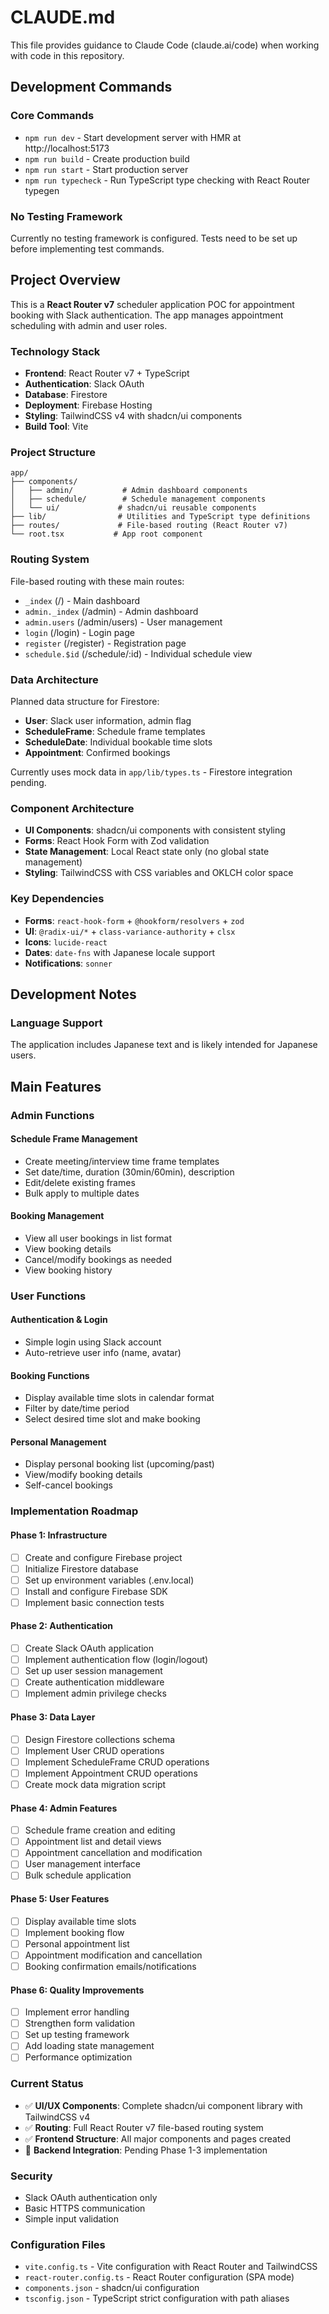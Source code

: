 # CLAUDE.md

This file provides guidance to Claude Code (claude.ai/code) when working with code in this repository.

## Development Commands

### Core Commands

- `npm run dev` - Start development server with HMR at http://localhost:5173
- `npm run build` - Create production build
- `npm run start` - Start production server
- `npm run typecheck` - Run TypeScript type checking with React Router typegen

### No Testing Framework

Currently no testing framework is configured. Tests need to be set up before implementing test commands.

## Project Overview

This is a **React Router v7** scheduler application POC for appointment booking with Slack authentication. The app manages appointment scheduling with admin and user roles.

### Technology Stack

- **Frontend**: React Router v7 + TypeScript
- **Authentication**: Slack OAuth
- **Database**: Firestore
- **Deployment**: Firebase Hosting
- **Styling**: TailwindCSS v4 with shadcn/ui components
- **Build Tool**: Vite

### Project Structure

```
app/
├── components/
│   ├── admin/           # Admin dashboard components
│   ├── schedule/        # Schedule management components
│   └── ui/             # shadcn/ui reusable components
├── lib/                # Utilities and TypeScript type definitions
├── routes/             # File-based routing (React Router v7)
└── root.tsx           # App root component
```

### Routing System

File-based routing with these main routes:

- `_index` (/) - Main dashboard
- `admin._index` (/admin) - Admin dashboard
- `admin.users` (/admin/users) - User management
- `login` (/login) - Login page
- `register` (/register) - Registration page
- `schedule.$id` (/schedule/:id) - Individual schedule view

### Data Architecture

Planned data structure for Firestore:

- **User**: Slack user information, admin flag
- **ScheduleFrame**: Schedule frame templates
- **ScheduleDate**: Individual bookable time slots
- **Appointment**: Confirmed bookings

Currently uses mock data in `app/lib/types.ts` - Firestore integration pending.

### Component Architecture

- **UI Components**: shadcn/ui components with consistent styling
- **Forms**: React Hook Form with Zod validation
- **State Management**: Local React state only (no global state management)
- **Styling**: TailwindCSS with CSS variables and OKLCH color space

### Key Dependencies

- **Forms**: `react-hook-form` + `@hookform/resolvers` + `zod`
- **UI**: `@radix-ui/*` + `class-variance-authority` + `clsx`
- **Icons**: `lucide-react`
- **Dates**: `date-fns` with Japanese locale support
- **Notifications**: `sonner`

## Development Notes

### Language Support

The application includes Japanese text and is likely intended for Japanese users.

## Main Features

### Admin Functions

#### Schedule Frame Management

- Create meeting/interview time frame templates
- Set date/time, duration (30min/60min), description
- Edit/delete existing frames
- Bulk apply to multiple dates

#### Booking Management

- View all user bookings in list format
- View booking details
- Cancel/modify bookings as needed
- View booking history

### User Functions

#### Authentication & Login

- Simple login using Slack account
- Auto-retrieve user info (name, avatar)

#### Booking Functions

- Display available time slots in calendar format
- Filter by date/time period
- Select desired time slot and make booking

#### Personal Management

- Display personal booking list (upcoming/past)
- View/modify booking details
- Self-cancel bookings

### Implementation Roadmap

#### Phase 1: Infrastructure

- [ ] Create and configure Firebase project
- [ ] Initialize Firestore database
- [ ] Set up environment variables (.env.local)
- [ ] Install and configure Firebase SDK
- [ ] Implement basic connection tests

#### Phase 2: Authentication

- [ ] Create Slack OAuth application
- [ ] Implement authentication flow (login/logout)
- [ ] Set up user session management
- [ ] Create authentication middleware
- [ ] Implement admin privilege checks

#### Phase 3: Data Layer

- [ ] Design Firestore collections schema
- [ ] Implement User CRUD operations
- [ ] Implement ScheduleFrame CRUD operations
- [ ] Implement Appointment CRUD operations
- [ ] Create mock data migration script

#### Phase 4: Admin Features

- [ ] Schedule frame creation and editing
- [ ] Appointment list and detail views
- [ ] Appointment cancellation and modification
- [ ] User management interface
- [ ] Bulk schedule application

#### Phase 5: User Features

- [ ] Display available time slots
- [ ] Implement booking flow
- [ ] Personal appointment list
- [ ] Appointment modification and cancellation
- [ ] Booking confirmation emails/notifications

#### Phase 6: Quality Improvements

- [ ] Implement error handling
- [ ] Strengthen form validation
- [ ] Set up testing framework
- [ ] Add loading state management
- [ ] Performance optimization

### Current Status

- ✅ **UI/UX Components**: Complete shadcn/ui component library with TailwindCSS v4
- ✅ **Routing**: Full React Router v7 file-based routing system
- ✅ **Frontend Structure**: All major components and pages created
- 🔄 **Backend Integration**: Pending Phase 1-3 implementation

### Security

- Slack OAuth authentication only
- Basic HTTPS communication
- Simple input validation

### Configuration Files

- `vite.config.ts` - Vite configuration with React Router and TailwindCSS
- `react-router.config.ts` - React Router configuration (SPA mode)
- `components.json` - shadcn/ui configuration
- `tsconfig.json` - TypeScript strict configuration with path aliases
